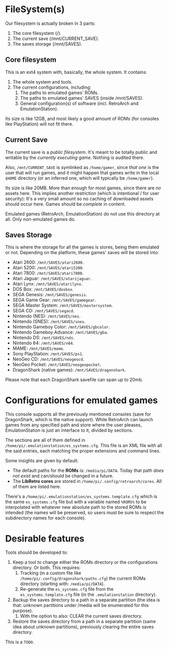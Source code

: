 # FileSystem(s)
Our filesystem is actually broken in 3 parts:

1. The core filesystem (/).
2. The current save (/mnt/CURRENT_SAVE).
3. The saves storage (/mnt/SAVES).
## Core filesystem
This is an ext4 system with, basically, the whole system. It contains:

1. The whole system and tools.
2. The current configurations, including:
	1. The paths to emulated games' ROMs.
	2. The paths to emulated games' SAVES (inside /mnt/SAVES).
	3. General configuration(s) of software (incl. RetroArch and EmulationStation).

Its size is like 12GB, and most likely a good amount of ROMs (for consoles like PlayStation) will not fit there.
## Current Save
The current save is a _public filesystem_. It's meant to be totally public and writable by the _currently executing game_. Nothing is audited there.

Also, `/mnt/CURRENT_SAVE` is symlinked as `/home/gamer`, since _that one_ is the user that will run games, and it might happen that games write in the local `$HOME` directory (or an inferred one, which will typically be `/home/gamer`).

Its size is like 20MB. More than enough for most games, since there are _no_ assets here. This implies another restriction (which is intentional / for user security): It's a very small amount so no caching of downloaded assets should occur here. Games should be _complete_ in content.

Emulated games (RetroArch, EmulationStation) do not use this directory at all. Only non-emulated games do.
## Saves Storage
This is where the storage for all the games is stores, being them emulated or not. Depending on the platform, these games' saves will be stored into:

- Atari 2600: `/mnt/SAVES/atari2600`.
- Atari 5200: `/mnt/SAVES/atari5200`.
- Atari 7800: `/mnt/SAVES/atari7800`.
- Atari Jaguar: `/mnt/SAVES/atarijaguar`.
- Atari Lynx: `/mnt/SAVES/atarilynx`.
- DOS Box: `/mnt/SAVES/dosbox`.
- SEGA Genesis: `/mnt/SAVES/genesis`.
- SEGA Game Gear: `/mnt/SAVES/gamegear`.
- SEGA Master System: `/mnt/SAVES/mastersystem`.
- SEGA CD: `/mnt/SAVES/segacd`.
- Nintendo (NES): `/mnt/SAVES/nes`.
- Nintendo (SNES): `/mnt/SAVES/snes`.
- Nintendo Gameboy Color: `/mnt/SAVES/gbcolor`.
- Nintendo Gameboy Advance: `/mnt/SAVES/gba`.
- Nintendo DS: `/mnt/SAVES/nds`.
- Nintendo 64: `/mnt/SAVES/n64`.
- MAME: `/mnt/SAVES/mame`.
- Sony PlayStation: `/mnt/SAVES/ps1`.
- NeoGeo CD: `/mnt/SAVES/neogeocd`.
- NeoGeo Pocket: `/mnt/SAVES/neogeopocket`.
- DragonShark (native games): `/mnt/SAVES/dragonshark`.

Please note that each DragonShark savefile can span up to 20mb.
# Configurations for emulated games
This console supports all the previously mentioned consoles (save for DragonShark, which is the native support). While RetroArch can launch games from any specified path and store where the user pleases, EmulationStation is just an interface to it, divided by sections.

The sections are all of them defined in `/home/pi/.emulationstation/es_systems.cfg`. This file is an XML file with all the said entries, each matching the proper extensions and command lines.

Some insights are given by default:

- The default paths for the __ROMs__ is: `/media/pi/DATA`. Today that path _does not exist_ and can/should be changed in a future.
- The __LibRetro cores__ are stored in `/home/pi/.config/retroarch/cores`. All of them are listed here.

There's a `/home/pi/.emulationstation/es_systems.template.cfg` which is the same `es_systems.cfg` file but with a variable named `%ROMS%` to be interpolated with whatever new absolute path to the stored ROMs is intended (the names will be preserved, so users must be sure to respect the subdirectory names for each console).
# Desirable features
Tools should be developed to:

1. Keep a tool to change either the ROMs directory or the configurations directory. Or both. This requires:
	1. Tracking (in a custom file like `/home/pi/.config/dragonshark/paths.cfg`) the current ROMs directory (starting with: `/media/pi/DATA`).
	2. Re-generate the `es_systems.cfg` file from the `es_systems.template.cfg` file (in the `.emulationstation` directory).
2. Backup the saves directory to a path in a separate partition (the idea is that: unknown partitions under /media will be enumerated for this purpose).
	1. With the option to also: CLEAR the current saves directory.
3. Restore the saves directory from a path in a separate partition (same idea about unknown partitions), previously clearing the entire saves directory.

This is a `TODO`.